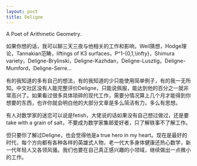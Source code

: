 ```yaml
---
layout: post
title: Deligne
---
```


A Poet of Arithmetic Geometry.

如果你想的话，我可以聊三天三夜与他相关的工作和影响，Weil猜想，Hodge理论，Tannakian范畴，liftings of K3 surfaces，P^1-{0,1,\infty}，Shimura variety，Deligne-Brylinski，Deligne-Kazhdan，Deligne-Lusztig，Deligne-Mumford，Deligne-Serre...

有的我知道的多有自己的想法，有的我知道的少只能使用简单例子，有的我一无所知。中文社区没有人能完整评价Deligne，只能说佩服，能达到他的百分之一就非常高兴了。如果看过很多具体琐碎的现代工作，需要分情况算上几个月才能得到你想要的东西，也许你就会明白他的大部分文章是多么简洁有力，多么有思想。

有人对数学家的迷恋可以说是fetish，大佬说的话如果没有自己想过做过，还是要take with a grain of salt，不要成为数学家集邮爱好者，只了解轶事不了解工作。

但只要你了解过Deligne，也会觉得他是a true hero in my heart。现在是最好的时代，每个方向都有各种各样的英雄式人物，老一代大多身体健康还热心数学，新一代年轻人又各领风骚。我们也要在自己真正感兴趣的小领域，继续做出一点微小的工作。
